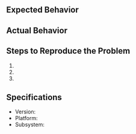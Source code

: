 ## Expected Behavior


## Actual Behavior


## Steps to Reproduce the Problem

1.
1.
1.

## Specifications

- Version:
- Platform:
- Subsystem:


